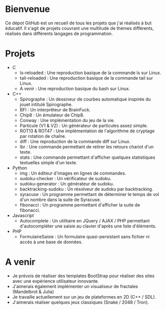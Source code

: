 # Bienvenue

Ce dépot GitHub est un recueil de tous les projets que j'ai réalisés à but éducatif.
Il s'agit de projets couvrant une multitude de thèmes différents, réalisés dans différents langages de programmation.

# Projets

- C
  - ls-reloaded : Une reproduction basique de la commande ls sur Linux.
  - tail-reloaded : Une reproduction basique de la commande tail sur Linux.
  - A venir : Une reproduction basique du bash sur Linux.
- C++
  - Spirographe : Un dessineur de courbes automatique inspirée du jouet intitulé Spirographe.
  - BFI : Un interprêteur de BrainFuck.
  - Chip8 : Un émulateur de Chip8.
  - Conway : Une implémentation du jeu de la vie.
  - Particule (V1 & V2) : Un générateur de particules assez simple.
  - ROT13 & ROT47 : Une implémentation de l'algorithme de cryptage par rotation de chaîne.
  - diff : Une reproduction de la commande diff sur Linux.
  - lbr : Une commande permettant de retirer les retours chariot d'un texte.
  - stats : Une commande permettant d'afficher quelques statistiques textuelles simple d'un texte.
- Python
  - img : Un éditeur d'images en lignes de commandes.
  - sudoku-checker : Un vérificateur de sudoku.
  - sudoku-generator : Un générateur de sudoku.
  - backtracking-sudoku : Un résolveur de sudoku par backtracking.
  - syracuse : Un programme permettant de déterminer le temps de vol d'un nombre dans la suite de Syracuse.
  - fibonacci : Un programme permettant d'afficher la suite de fibonacci.
- Javascript
  - Autocomplete : Un utilitaire en JQuery / AJAX / PHP permettant d'autocompléter une saisie au clavier d'après une liste d'éléments.
- PHP 
  - FormulaireSaisie : Un formulaire quasi-persistant sans fichier ni accès à une base de données.
 
 # A venir 
 
 - Je prévois de réaliser des templates BootStrap pour réaliser des sites avec une expérience utilisateur innovante.
 - J'aimerais également implémenter un visualiseur de fractales (Mandelbrot & Julia)
 - Je travaille actuellement sur un jeu de plateformes en 2D (C++ / SDL).
 - J'aimerais réaliser quelques jeux classiques (Snake / 2048 / Tron).
